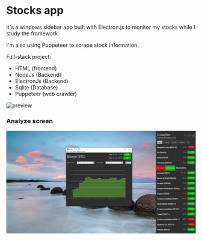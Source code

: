 # Stocks app

It's a windows sidebar app built with Electron.js to monitor my stocks while I study the framework.

I'm also using Puppeteer to scrape stock information.

Full-stack project:

- HTML (frontend)
- NodeJs (Backend)
- ElectronJs (Backend)
- Sqlite (Database)
- Puppeteer (web crawler)

![preview](preview.gif)

### Analyze screen

![preview2](preview2.png)
